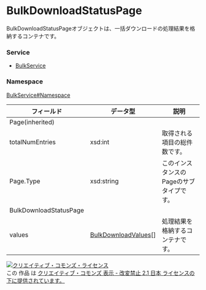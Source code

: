 # BulkDownloadStatusPage
BulkDownloadStatusPageオブジェクトは、一括ダウンロードの処理結果を格納するコンテナです。
### Service
+ [BulkService](../../services/BulkService.md)

### Namespace
[BulkService#Namespace](../../services/BulkService.md#namespace)

| フィールド | データ型 | 説明 | 
|---|---|---|
| Page(inherited)|||
| totalNumEntries| xsd:int| 取得される項目の総件数です。 |
| Page.Type| xsd:string| このインスタンスのPageのサブタイプです。 |
| BulkDownloadStatusPage|||
| values| <a href="./BulkDownloadValues.md">BulkDownloadValues</a>[]| 処理結果を格納するコンテナです。 |

<a rel="license" href="http://creativecommons.org/licenses/by-nd/2.1/jp/"><img alt="クリエイティブ・コモンズ・ライセンス" style="border-width:0" src="https://i.creativecommons.org/l/by-nd/2.1/jp/88x31.png" /></a><br />この 作品 は <a rel="license" href="http://creativecommons.org/licenses/by-nd/2.1/jp/">クリエイティブ・コモンズ 表示 - 改変禁止 2.1 日本 ライセンスの下に提供されています。</a>
